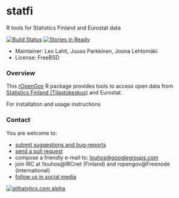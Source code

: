 statfi
======


R tools for Statistics Finland and Eurostat data

[![Build Status](https://api.travis-ci.org/rOpenGov/sorvi.png)](https://travis-ci.org/rOpenGov/sorvi)
[![Stories in Ready](https://badge.waffle.io/ropengov/sorvi.png?label=TODO)](http://waffle.io/ropengov/sorvi)

+ Maintainer: Leo Lahti, Juuso Parkkinen, Joona Lehtomäki
+ License: FreeBSD


### Overview

This [rOpenGov](http://ropengov.github.io) R package provides tools
to access open data from [Statistics Finland
(Tilastokeskus)](http://www.stat.fi/tup/tilastotietokannat/index_fi.html)
and Eurostat.

For installation and usage instructions

### Contact
  
  You are welcome to:

  * [submit suggestions and bug-reports](https://github.com/ropengov/statfi/issues)
  * [send a pull request](https://github.com/ropengov/statfi/)
  * compose a friendly e-mail to: louhos@googlegroups.com
  * join IRC at !louhos@IRCnet (Finland) and ropengov@Freenode (international)
  * [follow us in social media](http://louhos.github.com/contact.html)  

  
[![githalytics.com alpha](https://cruel-carlota.pagodabox.com/fdfcd0ee746a540299b8f7be2833b93f "githalytics.com")](http://githalytics.com/ropengov/statfi)

